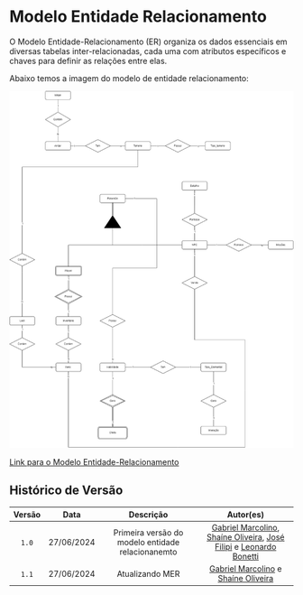 # <b>Modelo Entidade Relacionamento</b>

O Modelo Entidade-Relacionamento (ER) organiza os dados essenciais em diversas tabelas inter-relacionadas, cada uma com atributos específicos e chaves para definir as relações entre elas.

Abaixo temos a imagem do modelo de entidade relacionamento:

![Diagrama](../images/MER/modelo-entidade-relacionamento.png)

[Link para o Modelo Entidade-Relacionamento](https://drive.google.com/file/d/1nllkrmmWlrq3KmpdA-dB0EknChRtXsTk/view?usp=sharing)

## Histórico de Versão

| Versão |    Data    |                     Descrição                     |                                                                                                Autor(es)                                                                                                 |
| :----: | :--------: | :-----------------------------------------------: | :------------------------------------------------------------------------------------------------------------------------------------------------------------------------------------------------------: |
| `1.0`  | 27/06/2024 | Primeira versão do modelo entidade relacionanemto | [Gabriel Marcolino](https://github.com/GabrielMR360), [Shaíne Oliveira](ttps://github.com/ShaineOliveira), [José Filipi](https://github.com/JoseFilipi) e [Leonardo Bonetti](https://github.com/LeoFacB) |
| `1.1`  | 27/06/2024 |                  Atualizando MER                  |                                                [Gabriel Marcolino](https://github.com/GabrielMR360) e [Shaíne Oliveira](ttps://github.com/ShaineOliveira)                                                 |

